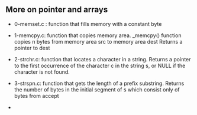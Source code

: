 ## More on pointer and arrays

* 0-memset.c : function that fills memory with a constant byte

* 1-memcpy.c: function that copies memory area. _memcpy() function copies n bytes from memory area src to memory area dest
    Returns a pointer to dest

* 2-strchr.c: function that locates a character in a string. Returns a pointer to the first occurrence of the 
    character c in the string s, or NULL if the character is not found.

* 3-strspn.c: function that gets the length of a prefix substring. Returns the number of bytes in the initial 
    segment of s which consist only of bytes from accept

* 